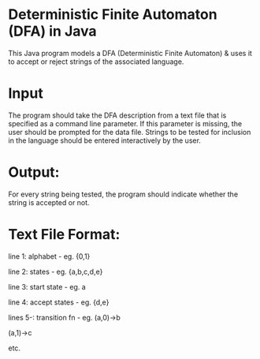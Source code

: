 # Deterministic Finite Automaton (DFA) in Java

This Java program models a DFA (Deterministic Finite Automaton) & uses it to accept or reject strings of the associated language.

# Input

The program should take the DFA description from a text file that is specified as a
command line parameter. If this parameter is missing, the user should be prompted for
the data file. Strings to be tested for inclusion in the language should be entered
interactively by the user.

# Output:
For every string being tested, the program should indicate whether the string is accepted or not.

# Text File Format:

line 1: alphabet - eg. {0,1}	

line 2: states - eg. {a,b,c,d,e}	

line 3: start state - eg. a	

line 4: accept states - eg. {d,e}	

lines 5-: transition fn - eg. (a,0)->b	

(a,1)->c	

etc.	
